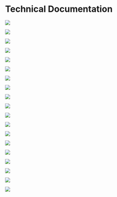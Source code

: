 # Technical Documentation

![](documentation/instrumentation-buoy-technical-doc-page-001.jpg)

![](documentation/instrumentation-buoy-technical-doc-page-002.jpg)

![](documentation/instrumentation-buoy-technical-doc-page-003.jpg)

![](documentation/instrumentation-buoy-technical-doc-page-004.jpg)

![](documentation/instrumentation-buoy-technical-doc-page-005.jpg)

![](documentation/instrumentation-buoy-technical-doc-page-006.jpg)

![](documentation/instrumentation-buoy-technical-doc-page-007.jpg)

![](documentation/instrumentation-buoy-technical-doc-page-008.jpg)

![](documentation/instrumentation-buoy-technical-doc-page-009.jpg)

![](documentation/instrumentation-buoy-technical-doc-page-0010.jpg)

![](documentation/instrumentation-buoy-technical-doc-page-0011.jpg)

![](documentation/instrumentation-buoy-technical-doc-page-0012.jpg)

![](documentation/instrumentation-buoy-technical-doc-page-0013.jpg)

![](documentation/instrumentation-buoy-technical-doc-page-0014.jpg)

![](documentation/instrumentation-buoy-technical-doc-page-0015.jpg)

![](documentation/instrumentation-buoy-technical-doc-page-0016.jpg)

![](documentation/instrumentation-buoy-technical-doc-page-0017.jpg)

![](documentation/instrumentation-buoy-technical-doc-page-0018.jpg)

![](documentation/instrumentation-buoy-technical-doc-page-0019.jpg)
